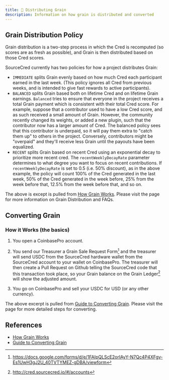 ```yaml
---
title: 🌾 Distributing Grain
description: Information on how grain is distributed and converted
---
```


## Grain Distribution Policy

Grain distribution is a two-step process in which the Cred is recomputed (so
scores are as fresh as possible), and Grain is then distributed based on those
Cred scores.

SourceCred currently has two policies for how a project distributes Grain:

- `IMMEDIATE` splits Grain evenly based on how much Cred each participant earned
  in the last week. (This policy ignores all Cred from previous weeks, and is
  intended to give fast rewards to active participants).
- `BALANCED` splits Grain based both on lifetime Cred and on lifetime Grain
  earnings. `Balanced` tries to ensure that everyone in the project receives a
  total Grain payment which is consistent with their total Cred score. For
  example, suppose that a contributor used to have a low Cred score, and as such
  received a small amount of Grain. However, the community recently changed its
  weights, or added a new plugin, such that the contributor now has a larger
  amount of Cred. The balanced policy sees that this contributor is underpaid,
  so it will pay them extra to "catch them up" to others in the project.
  Conversely, contributors might be "overpaid" and they'll receive less Grain
  until the payouts have been equalized.
- `RECENT` splits Grain based on recent Cred using an exponential decay to
  prioritize more recent cred. The `recentWeeklyDecayRate` parameter determines
  to what degree you want to focus on recent contributions. If
  `recentWeeklyDecayRate` is set to 0.5 (i.e. 50% discount), as in the above
  example, the policy will count 100% of the Cred generated in the last week,
  50% of the Cred generated in the week before, 25% from the week before that,
  12.5% from the week before that, and so on.

The above is except is pulled from [How Grain Works](https://sourcecred.io/docs/beta/grain#grain-distribution-policies). Please visit the page for more information on Grain Distribution and FAQs.

## Converting Grain 

### How it Works (the basics)
1. You open a CoinbasePro account.

2. You send our Treasurer a Grain Sale Request Form[^2] and the treasurer will send USDC from the SourceCred hardware wallet from the SourceCred account to your wallet on CoinbasePro. The treasurer will then create a Pull Request on Github telling the SourceCred code that this transaction took place, so your Grain balance on the Grain Ledger[^3] will show the adjusted amount.

3. You go on CoinbasePro and sell your USDC for USD (or any other currency).

The above excerpt is pulled from [Guide to Converting Grain](https://discourse.sourcecred.io/t/guide-to-converting-grain/905). Please visit the page for more detailed steps for converting.

## References
- [How Grain Works](https://sourcecred.io/docs/beta/grain#grain-distribution-policies)
- [Guide to Converting Grain](https://discourse.sourcecred.io/t/guide-to-converting-grain/905)

[^1]: https://sourcecred.io/docs/beta/grain#grain-distribution-policies
[^2]: https://docs.google.com/forms/d/e/1FAIpQLScE2orIAyY-N7Qc4P4XFgv-Es1UwH3gJ2U_40TVTYMEZ-gDBA/viewform 
[^3]: http://cred.sourcecred.io/#/accounts

